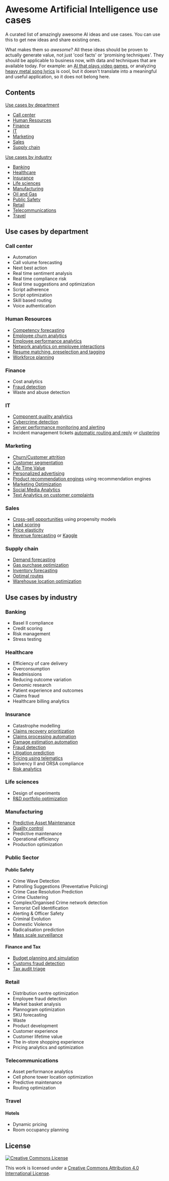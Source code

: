 # Awesome Artificial Intelligence use cases

A curated list of amazingly awesome AI ideas and use cases.
You can use this to get new ideas and share existing ones.

What makes them so _awesome_? All these ideas should be proven to actually generate value, not just 'cool facts' or 'promising techniques'. They should be applicable to business now, with data and techniques that are available today. For example: an [AI that plays video games](http://www.wired.co.uk/article/google-deepmind-atari), or analyzing [heavy metal song lyrics](http://www.degeneratestate.org/posts/2016/Apr/20/heavy-metal-and-natural-language-processing-part-1/) is cool, but it doesn't translate into a meaningful and useful application, so it does not belong here. 

## Contents
[Use cases by department](#use-cases-by-department)
- [Call center](#call-center)
- [Human Resources](#human-resources)
- [Finance](#finance)
- [IT](#it)
- [Marketing](#marketing)
- [Sales](#sales)
- [Supply chain](#supply-chain)

[Use cases by industry](#use-cases-by-industry)
- [Banking](#banking)
- [Healthcare](#healthcare)
- [Insurance](#insurance)
- [Life sciences](#life-sciences)
- [Manufacturing](#manufacturing)
- [Oil and Gas](#oilandgas)
- [Public Safety](#public-safety)
- [Retail](#retail)
- [Telecommunications](#telecommunications)
- [Travel](#travel)

  

## Use cases by department
### Call center
- Automation
- Call volume forecasting
- Next best action
- Real time sentiment analysis
- Real time compliance risk
- Real time suggestions and optimization
- Script adherence
- Script optimization
- Skill based routing
- Voice authentication

### Human Resources
- [Competency forecasting](http://onlinelibrary.wiley.com/doi/10.1111/j.1468-2389.1993.tb00083.x/full)
- [Employee churn analytics](http://www.predictiveanalyticsworld.com/patimes/employee-churn-201-calculating-employee-value/3321/)
- [Employee performance analytics](http://www.halogensoftware.com/blog/employee-performance-data-the-most-underused-data-set-in-hr)
- [Network analytics on employee interactions](http://lcs.ios.ac.cn/~shil/paper/Smallblue_PIEEE.pdf)
- [Resume matching, preselection and tagging](https://www.quora.com/What-is-the-best-algorithm-to-match-resumes-with-jobs)
- [Workforce planning](https://www.slideshare.net/wayneraw/workforce-planning)

### Finance
- Cost analytics
- [Fraud detection](https://en.wikipedia.org/wiki/Data_analysis_techniques_for_fraud_detection)
- Waste and abuse detection

### IT
- [Component quality analytics](https://www.backblaze.com/blog/hard-drive-reliability-stats-q1-2016/)
- [Cybercrime detection](http://www.sas.com/en_be/software/fraud-security-intelligence/cybersecurity-solutions.html)
- [Server performance monitoring and alerting](http://www.coscale.com/)
- Incident management tickets [automatic routing and reply](https://www.channele2e.com/2016/12/23/automate-trouble-ticketing-management-with-natural-language-processing/) or [clustering](https://link.springer.com/chapter/10.1007/978-3-319-46295-0_58)

### Marketing


- [Churn/Customer attrition](https://en.wikipedia.org/wiki/Customer_attrition#prediction)
- [Customer segmentation](https://ds4ci.files.wordpress.com/2013/09/user08_jimp_custseg_revnov08.pdf)
- [Life Time Value](https://dataorigami.net/blogs/napkin-folding/18868411-lifetimes-measuring-customer-lifetime-value-in-python)
- [Personalized advertising](http://ieeexplore.ieee.org/document/7273289/)
- [Product recommendation engines](http://www.kdnuggets.com/2015/10/big-data-recommendation-systems-change-lives.html) using recommendation engines
- [Marketing Optimization](http://www.marketingoptimizer.com/marketing-optimization/)
- [Social Media Analytics](https://cran.r-project.org/web/packages/SocialMediaLab/)
- [Text Analytics on customer complaints](https://dev.socrata.com/blog/2016/05/03/natural-language-with-sodapy-and-algorithmia.html)

### Sales

- [Cross-sell opportunities](https://www.analyticsvidhya.com/blog/2015/08/learn-cross-selling-upselling/) using propensity models
- [Lead scoring](http://marketingland.com/maximizing-lead-scoring-analytics-use-big-data-b2b-101956)
- [Price elasticity](https://support.sas.com/rnd/app/ets/examples/simpelast/index.htm)
- [Revenue forecasting](http://analytics.ncsu.edu/sesug/2007/PO10.pdf) or [Kaggle](https://www.kaggle.com/c/rossmann-store-sales)


### Supply chain
- [Demand forecasting](https://www.slideshare.net/vishnuvsvn/demand-forecasting-in-supply-chain)
- [Gas purchase optimization](http://pubsonline.informs.org/doi/pdf/10.1287/opre.40.3.446)
- [Inventory forecasting](https://hbr.org/1971/07/how-to-choose-the-right-forecasting-technique)
- [Optimal routes](http://www.sciencedirect.com/science/article/pii/S22125671163004780)
- [Warehouse location optimization](https://en.wikipedia.org/wiki/Weber_problem)

 

## Use cases by industry
### Banking

- Basel II compliance
- Credit scoring
- Risk management
- Stress testing


### Healthcare
- Efficiency of care delivery
- Overconsumption
- Readmissions
- Reducing outcome variation
- Genomic research
- Patient experience and outcomes
- Claims fraud
- Healthcare billing analytics

### Insurance
- Catastrophe modelling
- [Claims recovery prioritization](https://cdn2.hubspot.net/hubfs/2176909/Elder-Research-Case-Study-Prioritizing-Long-Term-Care-Claims.pdf)
- [Claims processing automation](http://www.lexmark.com/en_us/solutions/financial-process-automation/terminology/claims-processing/insurance-claims-processing.html)
- [Damage estimation automation](http://www.repairerdrivennews.com/2016/10/11/tractable-ceo-says-ai-will-assess-vehicle-damage-for-mitchell-company-specializes-in-ai-photo-analysis/)
- [Fraud detection](http://www.jstor.org/stable/3182781)
- [Litigation prediction](http://www.propertycasualty360.com/2014/08/22/using-predictive-analytics-in-litigation-managemen?slreturn=1483353120)
- [Pricing using telematics](https://lirias.kuleuven.be/handle/123456789/552745)
- Solvency II and ORSA compliance
- [Risk analytics](https://en.wikipedia.org/wiki/Analytics#Risk_analytics)


### Life sciences
- Design of experiments
- [R&D portfolio optimization](http://www.athlycs.be/portfolio-insight)

### Manufacturing
- [Predictive Asset Maintenance](http://www.genesissolutions.com/asset-management-to-be-a-key-in-internet-of-things-manufacturing-deployments/)
- [Quality control](http://necsi.edu/affiliates/braha/IEEE-Cleaning_02.pdf)
- Predictive maintenance
- Operational efficiency
- Production optimization

### Public Sector

#### Public Safety
- Crime Wave Detection
- Patrolling Suggestions (Preventative Policing)
- Crime Case Resolution Prediction
- Crime Clustering
- Complex/Organised Crime network detection
- Terrorist Cell Identification
- Alerting & Officer Safety
- Criminal Evolution
- Domestic Violence
- Radicalisation prediction
- [Mass scale surveillance](https://en.wikipedia.org/wiki/PRISM_(surveillance_program))

#### Finance and Tax
- [Budget planning and simulation](https://www.edx.org/course/macroeconometric-forecasting-imfx-mfx-0)
- [Customs fraud detection](http://ieeexplore.ieee.org/document/1167400/)
- [Tax audit triage](https://the-modeling-agency.com/triage-for-tax-auditstm/)


### Retail
- Distribution centre optimization
- Employee fraud detection
- Market basket analysis
- Plannogram optimization
- SKU forecasting
- Waste
- Product development
- Customer experience
- Customer lifetime value
- The in-store shopping experience
- Pricing analytics and optimization

### Telecommunications
- Asset performance analytics
- Cell phone tower location optimization
- Predictive maintenance
- Routing optimization

### Travel
#### Hotels
- Dynamic pricing
- Room occupancy planning


## License

[![Creative Commons License](http://i.creativecommons.org/l/by/4.0/88x31.png)](http://creativecommons.org/licenses/by/4.0/)

This work is licensed under a [Creative Commons Attribution 4.0 International License](http://creativecommons.org/licenses/by/4.0/).
